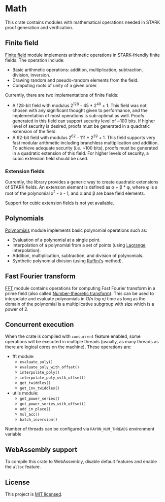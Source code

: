# Math
This crate contains modules with mathematical operations needed in STARK proof generation and verification.

## Finite field
[Finite field](src/field) module implements arithmetic operations in STARK-friendly finite fields. The operation include:

* Basic arithmetic operations: addition, multiplication, subtraction, division, inversion.
* Drawing random and pseudo-random elements from the field.
* Computing roots of unity of a given order.

Currently, there are two implementations of finite fields:

* A 128-bit field with modulus 2<sup>128</sup> - 45 * 2<sup>40</sup> + 1. This field was not chosen with any significant thought given to performance, and the implementation of most operations is sub-optimal as well. Proofs generated in this field can support security level of ~100 bits. If higher level of security is desired, proofs must be generated in a quadratic extension of the field.
* A 62-bit field with modulus 2<sup>62</sup> - 111 * 2<sup>39</sup> + 1. This field supports very fast modular arithmetic including branchless multiplication and addition. To achieve adequate security (i.e. ~100 bits), proofs must be generated in a quadratic extension of this field. For higher levels of security, a cubic extension field should be used.

### Extension fields

Currently, the library provides a generic way to create quadratic extensions of STARK fields. An extension element is defined as α + β * φ, where φ is a root of the polynomial x<sup>2</sup> - x - 1, and α and β are base field elements.

Support for cubic extension fields is not yet available.

## Polynomials
[Polynomials](src/polynom) module implements basic polynomial operations such as:

* Evaluation of a polynomial at a single point.
* Interpolation of a polynomial from a set of points (using [Lagrange](https://en.wikipedia.org/wiki/Lagrange_polynomial) interpolation).
* Addition, multiplication, subtraction, and division of polynomials.
* Synthetic polynomial division (using [Ruffini's](https://en.wikipedia.org/wiki/Ruffini%27s_rule) method).

## Fast Fourier transform
[FFT](src/fft) module contains operations for computing Fast Fourier transform in a prime field (also called [Number-theoretic transform](https://en.wikipedia.org/wiki/Discrete_Fourier_transform_(general)#Number-theoretic_transform)). This can be used to interpolate and evaluate polynomials in *O(n log n)* time as long as the domain of the polynomial is a multiplicative subgroup with size which is a power of 2.

## Concurrent execution

When the crate is compiled with `concurrent` feature enabled, some operations will be executed in multiple threads (usually, as many threads as there are logical cores on the machine). These operations are:

* fft module:
  - `evaluate_poly()`
  - `evaluate_poly_with_offset()`
  - `interpolate_poly()`
  - `interpolate_poly_with_offset()`
  - `get_twiddles()`
  - `get_inv_twiddles()`
* utils module:
  - `get_power_series()`
  - `get_power_series_with_offset()`
  - `add_in_place()`
  - `mul_acc()`
  - `batch_inversion()`

Number of threads can be configured via `RAYON_NUM_THREADS` environment variable

## WebAssembly support
To compile this crate to WebAssembly, disable default features and enable the `alloc` feature.

License
-------

This project is [MIT licensed](../LICENSE).